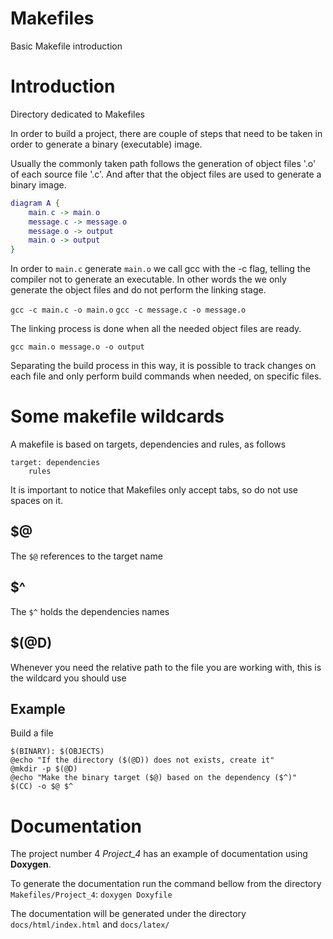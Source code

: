 # Makefiles
Basic Makefile introduction

# Introduction

Directory dedicated to Makefiles

In order to build a project, there are couple of steps that need to be taken in order to generate a binary (executable) image.

Usually the commonly taken path follows the generation of object files '.o' of each source file '.c'. And after that the object files are used to generate a binary image.

```dot
diagram A {
    main.c -> main.o
    message.c -> message.o
    message.o -> output
    main.o -> output
}
```

In order to `main.c` generate `main.o` we call gcc with the -c flag, telling the compiler not to generate an executable. In other words the we only generate the object files and do not perform the linking stage.

`gcc -c main.c -o main.o`
`gcc -c message.c -o message.o`

The linking process is done when all the needed object files are ready.

`gcc main.o message.o -o output`

Separating the build process in this way, it is possible to track changes on each file and only perform build commands when needed, on specific files.

# Some makefile wildcards

A makefile is based on targets, dependencies and rules, as follows
```
target: dependencies
    rules
```

It is important to notice that Makefiles only accept tabs, so do not use spaces on it.

## $@
 The `$@` references to the target name

## $^
 The `$^` holds the dependencies names

## $(@D)
 Whenever you need the relative path to the file you are working with, this is the wildcard you should use

## Example
 Build a file
```
$(BINARY): $(OBJECTS)
@echo "If the directory ($(@D)) does not exists, create it"
@mkdir -p $(@D)
@echo "Make the binary target ($@) based on the dependency ($^)"
$(CC) -o $@ $^
```
# Documentation

The project number 4 *Project_4* has an example of documentation using **Doxygen**.

To generate the documentation run the command bellow from the directory `Makefiles/Project_4`:
`doxygen Doxyfile`

The documentation will be generated under the directory `docs/html/index.html` and `docs/latex/`
